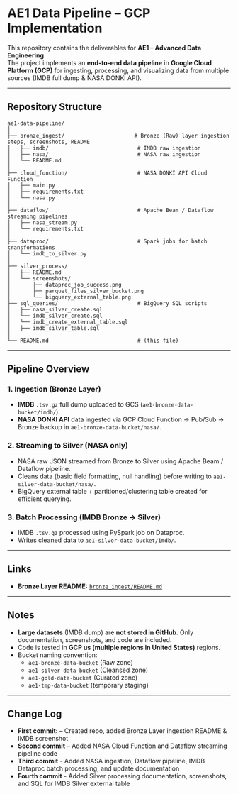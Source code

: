 # AE1 Data Pipeline – GCP Implementation

This repository contains the deliverables for **AE1 – Advanced Data Engineering**   
The project implements an **end-to-end data pipeline** in **Google Cloud Platform (GCP)** for ingesting, processing, and visualizing data from multiple sources (IMDB full dump & NASA DONKI API).

---


## Repository Structure


```
ae1-data-pipeline/
│
├── bronze_ingest/                      # Bronze (Raw) layer ingestion steps, screenshots, README
│   ├── imdb/                            # IMDB raw ingestion
│   ├── nasa/                            # NASA raw ingestion
│   └── README.md
│
├── cloud_function/                      # NASA DONKI API Cloud Function
│   ├── main.py
│   ├── requirements.txt
│   └── nasa.py
│
├── dataflow/                            # Apache Beam / Dataflow streaming pipelines
│   ├── nasa_stream.py
│   └── requirements.txt
│
├── dataproc/                            # Spark jobs for batch transformations
│   └── imdb_to_silver.py
│
├── silver_process/
│   ├── README.md
│   └── screenshots/
│       ├── dataproc_job_success.png
│       ├── parquet_files_silver_bucket.png
│       └── bigquery_external_table.png
├── sql_queries/                         # BigQuery SQL scripts
│   ├── nasa_silver_create.sql
│   └── imdb_silver_create.sql
│   └── imdb_create_external_table.sql
│   ├── imdb_silver_table.sql
│
└── README.md                            # (this file)
```


---

## Pipeline Overview

### 1. **Ingestion (Bronze Layer)**
- **IMDB** `.tsv.gz` full dump uploaded to GCS (`ae1-bronze-data-bucket/imdb/`).
- **NASA DONKI API** data ingested via GCP Cloud Function → Pub/Sub → Bronze backup in `ae1-bronze-data-bucket/nasa/`.

### 2. **Streaming to Silver (NASA only)**
- NASA raw JSON streamed from Bronze to Silver using Apache Beam / Dataflow pipeline.
- Cleans data (basic field formatting, null handling) before writing to `ae1-silver-data-bucket/nasa/`.
- BigQuery external table + partitioned/clustering table created for efficient querying.

### 3. **Batch Processing (IMDB Bronze → Silver)**
- IMDB `.tsv.gz` processed using PySpark job on Dataproc.
- Writes cleaned data to `ae1-silver-data-bucket/imdb/`.

---

## Links

- **Bronze Layer README:** [`bronze_ingest/README.md`](bronze_ingest/README.md)


---

## Notes

- **Large datasets** (IMDB dump) are **not stored in GitHub**. Only documentation, screenshots, and code are included.
- Code is tested in **GCP us (multiple regions in United States)** regions.
- Bucket naming convention:  
  - `ae1-bronze-data-bucket` (Raw zone)  
  - `ae1-silver-data-bucket` (Cleansed zone)  
  - `ae1-gold-data-bucket` (Curated zone)  
  - `ae1-tmp-data-bucket` (temporary staging)

---

## Change Log

- **First commit:** – Created repo, added Bronze Layer ingestion README & IMDB screenshot
- **Second commit** – Added NASA Cloud Function and Dataflow streaming pipeline code
- **Third commit** - Added NASA ingestion, Dataflow pipeline, IMDB Dataproc batch processing, and update documentation
- **Fourth commit** - Added Silver processing documentation, screenshots, and SQL for IMDB Silver external table
